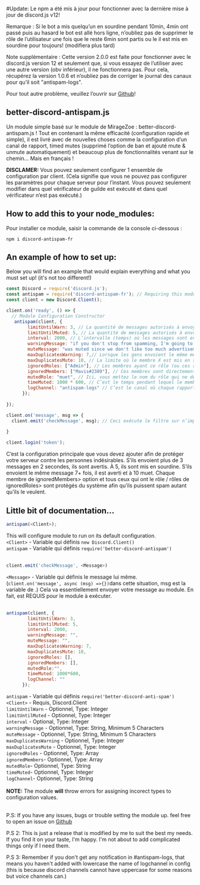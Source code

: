 #Update: 
Le npm a été mis à jour pour fonctionner avec la dernière mise à jour de discord.js v12!

Remarque : Si le bot a mis quelqu’un en sourdine pendant 10min, 4min ont passé puis au hasard le bot est allé hors ligne, n’oubliez pas de supprimer le rôle de l’utilisateur une fois que le reste 6min sont partis ou le il est mis en sourdine pour toujours! (modifiera plus tard)

Note supplémentaire : Cette version 2.0.0 est faite pour fonctionner avec le discord.js version 12 et seulement que, si vous essayez de l’utiliser avec une autre version (obv inférieur), il ne fonctionnera pas. Pour cela, récupérez la version 1.0.6 et n’oubliez pas de corriger le journal des canaux pour qu’il soit "antispam-logs".

Pour tout autre problème, veuillez l’ouvrir sur [Github](https://github.com/SonMaxime/better-discord-antispam)!
## better-discord-antispam.js
Un module simple basé sur le module de MirageZoe : better-discord-antispam.js ! Tout en contenant la même efficacité (configuration rapide et simple), il est livré avec de nouvelles choses comme la configuration d’un canal de rapport, timed mutes (supprimé l’option de ban et ajouté mute & unmute automatiquement) et beaucoup plus de fonctionnalités venant sur le chemin... Mais en français !

**DISCLAMER:** Vous pouvez seulement configurer 1 ensemble de configuration par client. (Cela signifie que vous ne pouvez pas configurer les paramètres pour chaque serveur pour l’instant. Vous pouvez seulement modifier dans quel vérificateur de guilde est exécuté et dans quel vérificateur n’est pas exécuté.)


## How to add this to your node_modules:
Pour installer ce module, saisir la commande de la console ci-dessous :
```
npm i discord-antispam-fr
```

## An example of how to set up:
Below you will find an example that would explain everything and what you must set up! (it's not too different!)

```js
const Discord = require('discord.js');
const antispam = require('discord-antispam-fr'); // Requiring this module.
const client = new Discord.Client();

client.on('ready', () => {
  // Module Configuration Constructor
   antispam(client, {
        limitUntilWarn: 3, // La quantité de messages autorisés à envoyer dans l’intervalle (temps) avant d’obtenir un avertissement.
        limitUntilMuted: 5, // La quantité de messages autorisés à envoyer dans l’intervalle (temps) avant d’obtenir une sourdine.
        interval: 2000, // L’intervalle (temps) où les messages sont envoyés. Pratiquement, si le membre X a envoyé 5+ messages en 2 secondes, il est mis en sourdine. (1000 millisecondes = 1 seconde, 2000 millisecondes = 2 secondes, etc.)
        warningMessage: "if you don't stop from spamming, I'm going to punish you!", // Message que vous recevez lorsque vous êtes averti!
        muteMessage: "was muted since we don't like too much advertisement type people!", // Message envoyé après que le membre X a été puni (mis en sourdine).
        maxDuplicatesWarning: 7,// Lorsque les gens envoient le même message, cela se produit lorsque le membre X envoie plus de 7 messages.
        maxDuplicatesMute: 10, // La limite où le membre X est mis en sourdine après avoir envoyé trop de messages (10+).
        ignoredRoles: ["Admin"], // Les membres ayant ce rôle (ou ces rôles) seront ignorés s’ils l’ont. Suggérez de ne pas ajouter cela à des gars aléatoires. De plus, c’est sensible à la casse.
        ignoredMembers: ["Mavis#2389"], // Ces membres sont directement touchés et ils n’ont pas besoin d’avoir le rôle ci-dessus. Bon pour les blagues d’infiltration.
		mutedRole: "muet", // Ici, vous mettez le nom du rôle qui ne devrait pas laisser les gens écrire/parler ou quoi que ce soit d’autre dans votre serveur. S’il n’y a pas de jeu de rôle, par défaut, le module tentera de créer le rôle pour vous et de le définir correctement pour chaque canal de votre serveur. Il sera nommé "muet".
		timeMuted: 1000 * 600, // C’est le temps pendant lequel le membre X sera mis en sourdine. Si ce n’est pas le cas, la valeur par défaut serait de 10 minutes.
		logChannel: "antispam-logs" // C’est le canal où chaque rapport sur le spamming va. S’il n’est pas configuré, il tentera de créer le canal.
      });
      
});

client.on('message', msg => {
  client.emit('checkMessage', msg); // Ceci exécute le filtre sur n’importe quel message que le bot reçoit dans n’importe quelle guilde.
  
}

client.login('token');
```
C’est la configuration principale que vous devez ajouter afin de protéger votre serveur contre les personnes indésirables. S’ils envoient plus de 3 messages en 2 secondes, ils sont avertis. À 5, ils sont mis en sourdine. S’ils envoient le même message 7+ fois, il est averti et à 10 muet. Chaque membre de ignoredMembers> option et tous ceux qui ont le rôle / rôles de ignoredRoles> sont protégés du système afin qu’ils puissent spam autant qu’ils le veulent.

## Little bit of documentation...

```js
antispam(<Client>);
```
This will configure module to run on its default configuration.<br>
`<Client>` - Variable qui définis `new Discord.Client()`<br>
`antispam` - Variable qui définis `require('better-discord-antispam')` <br>
<br>
```js
client.emit('checkMessage', <Message>)
```
`<Message>` - Variable qui définis le message lui même. (`client.on('message', async (msg) =>{})`dans cette situation, msg est la variable de <Message>.)
Cela va essentiellement envoyer votre message au module. En fait, est REQUIS pour le module à exécuter.<br>
<br>
```js
antispam(client, {
        limitUntilWarn: 3,
        limitUntilMuted: 5,
        interval: 2000,
        warningMessage: "",
        muteMessage: "",
        maxDuplicatesWarning: 7,
        maxDuplicatesMute: 10,
        ignoredRoles: [],
        ignoredMembers: [],
		mutedRole:"",
		timeMuted: 1000*600,
		logChannel: ""
      });
```
`antispam` - Variable qui définis `require('better-discord-anti-spam')` <br>
`<Client>` - Requis, Discord.Client<br>
`limitUntilWarn` - Optionnel, Type: Integer<br>
`limitUntilMuted` - Optionnel, Type: Integer<br>
`interval` - Optional, Type: Integer<br>
`warningMessage` - Optionnel, Type: String, Minimum 5 Characters<br>
`muteMessage` - Optionnel, Type: String, Minimum 5 Characters<br>
`maxDuplicatesWarning` - Optionnel, Type: Integer<br>
`maxDuplicatesMute` - Optionnel, Type: Integer<br>
`ignoredRoles` - Optionnel, Type: Array<br>
`ignoredMembers`- Optionnel, Type: Array<br>
`mutedRole`- Optionnel, Type: String<br>
`timeMuted`- Optionnel, Type: Integer<br>
`logChannel`- Optionnel, Type: String<br>
<br>
**NOTE:** The module **will** throw errors for assigning incorect types to configuration values.<br>
<br>

P.S: If you have any issues, bugs or trouble setting the module up. feel free to open an issue on [Github](https://github.com/MirageZoe/better-discord-antispam)

P.S 2: This is just a release that is modified by me to suit the best my needs. If you find it on your taste, I'm happy. I'm not about to add complicated things only if I need them.

P.S 3: Remember if you don't get any notification in #antispam-logs, that means you haven't added with lowercase the name of  logchannel in config (this is because discord channels cannot have uppercase for some reasons but voice channels can.)
